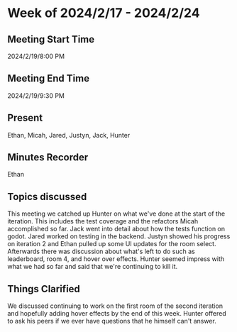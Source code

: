 # Week of 2024/2/17 - 2024/2/24

## Meeting Start Time
2024/2/19/8:00 PM

## Meeting End Time
2024/2/19/9:30 PM

## Present
Ethan, Micah, Jared, Justyn, Jack, Hunter

## Minutes Recorder
Ethan

## Topics discussed
This meeting we catched up Hunter on what we've done at the start of the iteration. This includes the test coverage and the refactors Micah accomplished so far. Jack went into detail about how the tests function on godot. 
Jared worked on testing in the backend. Justyn showed his progress on iteration 2 and Ethan pulled up some UI updates for the room select. Afterwards there was discussion about what's left to do such as 
leaderboard, room 4, and hover over effects. Hunter seemed impress with what we had so far and said that we're continuing to kill it. 

## Things Clarified
We discussed continuing to work on the first room of the second iteration and hopefully adding hover effects by the end of this week. Hunter offered to ask his peers if we ever have questions that he himself can't answer.

